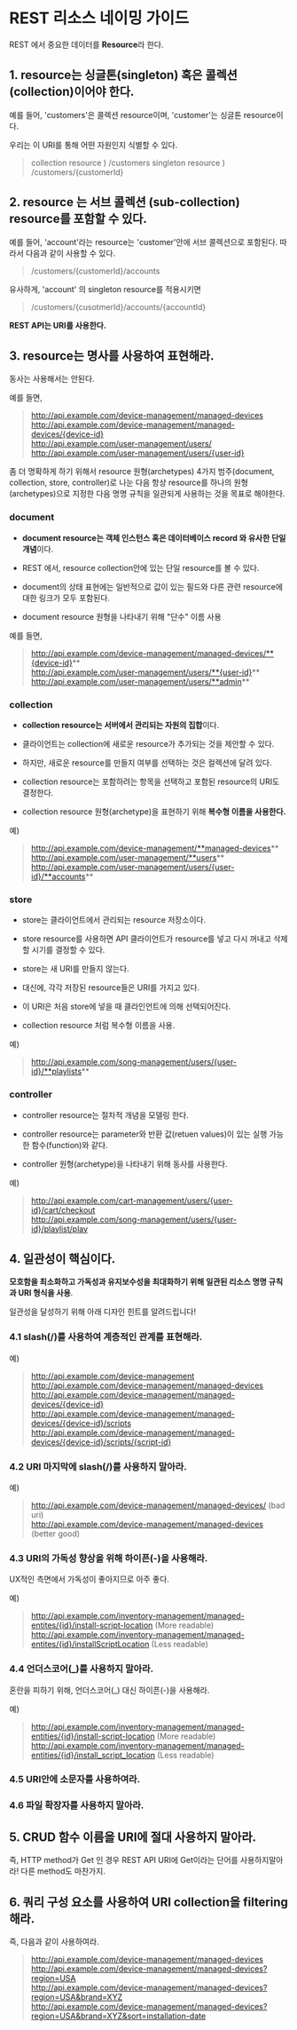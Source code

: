 # REST 리소스 네이밍 가이드

REST 에서 중요한 데이터를 **Resource**라 한다.


## 1. resource는 싱글톤(singleton) 혹은 콜렉션(collection)이어야 한다.

예를 들어, 'customers'은 콜렉션 resource이며, 'customer'는 싱글톤 resource이다.

우리는 이 URI를 통해 어떤 자원인지 식별할 수 있다.

> collection resource ) /customers
> singleton resource ) /customers/{customerId}

## 2. resource 는 서브 콜렉션 (sub-collection) resource를 포함할 수 있다.

예를 들어, 'account'라는 resource는 'customer'안에 서브 콜렉션으로 포함된다. 따라서 다음과 같이 사용할 수 있다.

> /customers/{customerId}/accounts

유사하게, 'account' 의 singleton resource를 적용시키면

> /customers/{cusotmerId}/accounts/{accountId}

**REST API는 URI를 사용한다.**

## 3. resource는 명사를 사용하여 표현해라.

동사는 사용해서는 안된다.


예를 들면,

> http://api.example.com/device-management/managed-devices <br/> http://api.example.com/device-management/managed-devices/{device-id} <br/> http://api.example.com/user-management/users/ <br/> http://api.example.com/user-management/users/{user-id}

좀 더 명확하게 하기 위해서 resource 원형(archetypes) 4가지 범주(document, collection, store, controller)로 나눈 다음 항상 resource를 하나의 원형 (archetypes)으로 지정한 다음 명명 규칙을 일관되게 사용하는 것을 목표로 해야한다.

### document

* **document resource는 객체 인스턴스 혹은 데이터베이스 record 와 유사한 단일 개념**이다.

* REST 에서, resource collection안에 있는 단일 resource를 볼 수 있다.

* document의 상태 표현에는 일반적으로 값이 있는 필드와 다른 관련 resource에 대한 링크가 모두 포함된다.

* document resource 원형을 나타내기 위해 "단수" 이름 사용

예를 들면,

> http://api.example.com/device-management/managed-devices/**{device-id}** <br/> http://api.example.com/user-management/users/**{user-id}** <br/> http://api.example.com/user-management/users/**admin**

### collection

* **collection resource는 서버에서 관리되는 자원의 집합**이다.

* 클라이언트는 collection에 새로운 resource가 추가되는 것을 제안할 수 있다.

* 하지만, 새로운 resource를 만들지 여부를 선택하는 것은 컬렉션에 달려 있다.

* collection resource는 포함하려는 항목을 선택하고 포함된 resource의 URI도 결정한다.

* collection resource 원형(archetype)을 표현하기 위해 **복수형 이름을 사용한다.**

예)

> http://api.example.com/device-management/**managed-devices** <br/> http://api.example.com/user-management/**users** <br/> http://api.example.com/user-management/users/{user-id}/**accounts**


### store

* store는 클라이언트에서 관리되는 resource 저장소이다.

* store resource를 사용하면 API 클라이언트가 resource를 넣고 다시 꺼내고 삭제할 시기를 결정할 수 있다.

* store는 새 URI를 만들지 않는다.

* 대신에, 각각 저장된 resource들은 URI를 가지고 있다.

* 이 URI은 처음 store에 넣을 때 클라인언트에 의해 선택되어진다.

* collection resource 처럼 복수형 이름을 사용.

예)

> http://api.example.com/song-management/users/{user-id}/**playlists**

### controller

* controller resource는 절차적 개념을 모델링 한다.

* controller resource는 parameter와 반환 값(retuen values)이 있는 실행 가능한 함수(function)와 같다. 

* controller 원형(archetype)을 나타내기 위해 동사를 사용한다.

예)

> http://api.example.com/cart-management/users/{user-id}/cart/checkout <br/> http://api.example.com/song-management/users/{user-id}/playlist/play


## 4. 일관성이 핵심이다.

**모호함을 최소화하고 가독성과 유지보수성을 최대화하기 위해 일관된 리소스 명명 규칙과 URI 형식을 사용**.

일관성을 달성하기 위해 아래 디자인 힌트를 알려드립니다!

### 4.1 slash(/)를 사용하여 계층적인 관계를 표현해라.

예)

> http://api.example.com/device-management <br/> http://api.example.com/device-management/managed-devices <br/> http://api.example.com/device-management/managed-devices/{device-id} <br/> http://api.example.com/device-management/managed-devices/{device-id}/scripts <br/> http://api.example.com/device-management/managed-devices/{device-id}/scripts/{script-id}

### 4.2 URI 마지막에 slash(/)를 사용하지 말아라.

예)

> http://api.example.com/device-management/managed-devices/ (bad uri) <br/> http://api.example.com/device-management/managed-devices (better good)

### 4.3 URI의 가독성 향상을 위해 하이픈(-)을 사용해라.

UX적인 측면에서 가독성이 좋아지므로 아주 좋다.

예)

> http://api.example.com/inventory-management/managed-entites/{id}/install-script-location  (More readable) <br/> http://api.example.com/inventory-management/managed-entites/{id}/installScriptLocation (Less readable)


### 4.4 언더스코어(_)를 사용하지 말아라.

혼란을 피하기 위해, 언더스코어(_) 대신 하이픈(-)을 사용해라.

예)

> http://api.example.com/inventory-management/managed-entities/{id}/install-script-location (More readable) <br/> http://api.example.com/inventory-management/managed-entities/{id}/install_script_location (Less readable)


### 4.5 URI안에 소문자를 사용하여라.

### 4.6 파일 확장자를 사용하지 말아라.


## 5. CRUD 함수 이름을 URI에 절대 사용하지 말아라.

즉, HTTP method가 Get 인 경우 REST API URI에 Get이라는 단어를 사용하지말아라! 다른 method도 마찬가지.

## 6. 쿼리 구성 요소를 사용하여 URI collection을 filtering 해라.

즉, 다음과 같이 사용하여라.

> http://api.example.com/device-management/managed-devices <br/> http://api.example.com/device-management/managed-devices?region=USA <br/> http://api.example.com/device-management/managed-devices?region=USA&brand=XYZ <br/> http://api.example.com/device-management/managed-devices?region=USA&brand=XYZ&sort=installation-date

